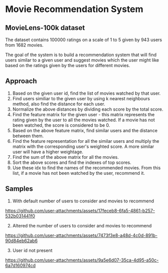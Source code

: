 # Movie Recommendation System

## MovieLens-100k dataset

The dataset contains 100000 ratings on a scale of 1 to 5 given by 943 users from 1682 movies.

The goal of the system is to build a recommendation system that will find users similar to a given user and suggest movies which the user might like based on the ratings given by the users for different movies.

## Approach

1. Based on the given user id, find the list of movies watched by that user.
2. Find users similiar to the given user by using k nearest neighbours method, also find the distance for each user.
3. Normalize the above distances by dividing each score by the total score.
4. Find the feature matrix for the given user - this matrix represents the rating given by the user to all the movies watched. If a movie has not been watched, the score is considered to be 0.
5. Based on the above feature matrix, find similar users and the distance between them.
6. Find the feature representation for all the similar users and multiply the matrix with the corresponding user's weighted score. A more similar user will have a higher weightage.
7. Find the sum of the above matrix for all the movies. 
8. Sort the above scores and find the indexes of top scores.
9. Use these idx to find the names of the recommended movies. From this list, if a movie has not been watched by the user, recommend it.

## Samples

1. With default number of users to consider and movies to recommend
   
https://github.com/user-attachments/assets/17feceb8-6fa5-4861-b257-532b031441f0

2. Altered the number of users to consider and movies to recommend

https://github.com/user-attachments/assets/7473f3e8-a48d-4c0d-891b-90d84eb62ab6

3. User id not present

https://github.com/user-attachments/assets/9a5e6d07-35ca-4d95-a50c-6a7d160974cd


